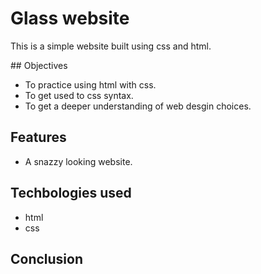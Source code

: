 # Glass website

This is a simple website built using css and html.

## Objectives

- To practice using html with css.
- To get used to css syntax.
- To get a deeper understanding of web desgin choices.

## Features

- A snazzy looking website.

## Techbologies used

- html
- css

## Conclusion